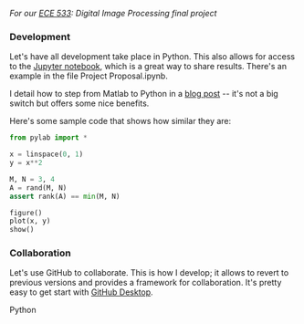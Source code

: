 *For our [ECE 533]: Digital Image Processing final project*

### Development
Let's have all development take place in Python. This also allows for access to
the [Jupyter notebook], which is a great way to share results. There's an
example in the file Project Proposal.ipynb.

[Jupyter notebook]:https://jupyter.org

I detail how to step from Matlab to Python in a [blog post] -- it's not a big
switch but offers some nice benefits.

Here's some sample code that shows how similar they are:

```python
from pylab import *

x = linspace(0, 1)
y = x**2

M, N = 3, 4
A = rand(M, N)
assert rank(A) == min(M, N)

figure()
plot(x, y)
show()
```

### Collaboration
Let's use GitHub to collaborate. This is how I develop; it allows to revert to
previous versions and provides a framework for collaboration. It's pretty easy
to get start with [GitHub Desktop].

[GitHub Desktop]:https://desktop.github.com
[blog post]:http://scottsievert.github.io/blog/2015/09/01/matlab-to-python/
[ECE 533]:http://courses.engr.wisc.edu/ece/ece533.html

Python

